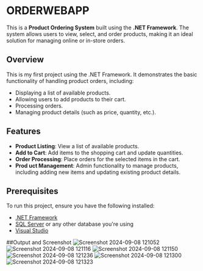 # ORDERWEBAPP

This is a **Product Ordering System** built using the **.NET Framework**. The system allows users to view, select, and order products, making it an ideal solution for managing online or in-store orders.

## Overview

This is my first project using the .NET Framework. It demonstrates the basic functionality of handling product orders, including:
- Displaying a list of available products.
- Allowing users to add products to their cart.
- Processing orders.
- Managing product details (such as price, quantity, etc.).

## Features

- **Product Listing**: View a list of available products.
- **Add to Cart**: Add items to the shopping cart and update quantities.
- **Order Processing**: Place orders for the selected items in the cart.
- **Prod
uct Management**: Admin functionality to manage products, including adding new items and updating existing product details.

## Prerequisites

To run this project, ensure you have the following installed:
- [.NET Framework](https://dotnet.microsoft.com/download/dotnet-framework)
- [SQL Server](https://www.microsoft.com/en-us/sql-server/sql-server-downloads) or any other database you're using
- [Visual Studio](https://visualstudio.microsoft.com/)

##Output and Screenshot
![Screenshot 2024-09-08 121052](https://github.com/user-attachments/assets/21dad720-db3d-44a8-876d-cc99d5e593d1)
![Screenshot 2024-09-08 121116](https://github.com/user-attachments/assets/ef8607a1-2f90-42f6-b424-438891267058)
![Screenshot 2024-09-08 121150](https://github.com/user-attachments/assets/7dcb8e36-d989-4c38-bea6-1211f2d88a4c)
![Screenshot 2024-09-08 121236](https://github.com/user-attachments/assets/3fee9cec-ee46-4c31-b551-c005cc63ef00)
![Screenshot 2024-09-08 121300](https://github.com/user-attachments/assets/d35c07a2-64f6-4221-83f3-17dfb0cfbb62)
![Screenshot 2024-09-08 121323](https://github.com/user-attachments/assets/9aa2c99e-964c-476e-8537-3a80d049cb90)


